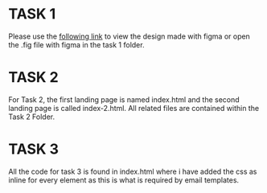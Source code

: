 # TASK 1 
Please use the [following link](https://www.figma.com/file/mDdnoo3o4aklT7R0uJOtjR/ExtraHop-Email-Design) to view the design made with figma or open the .fig file with figma in the task 1 folder.

# TASK 2
For Task 2, the first landing page is named index.html and the second landing page is called index-2.html. All related files are contained within the Task 2 Folder.

# TASK 3
All the code for task 3 is found in index.html where i have added the css as inline for every element as this is what is required by email templates.
